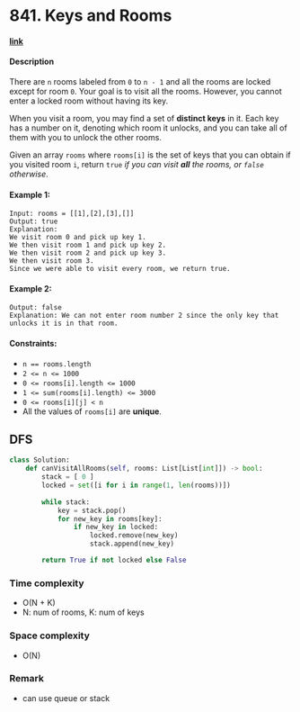 # 841. Keys and Rooms

#### [link](https://leetcode.com/problems/keys-and-rooms/)

#### Description
There are `n` rooms labeled from `0` to `n - 1` and all the rooms are locked except for room `0`. Your goal is to visit all the rooms. However, you cannot enter a locked room without having its key.

When you visit a room, you may find a set of **distinct keys** in it. Each key has a number on it, denoting which room it unlocks, and you can take all of them with you to unlock the other rooms.

Given an array `rooms` where `rooms[i]` is the set of keys that you can obtain if you visited room `i`, return `true` *if you can visit **all** the rooms, or `false` otherwise*.

#### Example 1:
```
Input: rooms = [[1],[2],[3],[]]
Output: true
Explanation: 
We visit room 0 and pick up key 1.
We then visit room 1 and pick up key 2.
We then visit room 2 and pick up key 3.
We then visit room 3.
Since we were able to visit every room, we return true.
```
#### Example 2:
```Input: rooms = [[1,3],[3,0,1],[2],[0]]
Output: false
Explanation: We can not enter room number 2 since the only key that unlocks it is in that room.
```

#### Constraints:
* `n == rooms.length`
* `2 <= n <= 1000`
* `0 <= rooms[i].length <= 1000`
* `1 <= sum(rooms[i].length) <= 3000`
* `0 <= rooms[i][j] < n`
* All the values of `rooms[i]` are **unique**.

## DFS
```python
class Solution:
    def canVisitAllRooms(self, rooms: List[List[int]]) -> bool:
        stack = [ 0 ]
        locked = set([i for i in range(1, len(rooms))])
        
        while stack:
            key = stack.pop()
            for new_key in rooms[key]:
                if new_key in locked:
                    locked.remove(new_key)
                    stack.append(new_key)

        return True if not locked else False

```
### Time complexity
* O(N + K)
* N: num of rooms, K: num of keys
### Space complexity
* O(N)
### Remark
* can use queue or stack